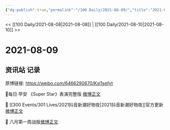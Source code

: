 ```yaml
---
{"dg-publish":true,"permalink":"/100 Daily/2021-08-09/","title":"2021-08-09","created":"2023-04-10T13:22:45.097+08:00","updated":"2023-04-10T13:23:28.065+08:00"}
---
```



<< [[100 Daily/2021-08-08\|2021-08-08]] | [[100 Daily/2021-08-10\|2021-08-10]] >>

# 2021-08-09

## 资讯站 记录

原博链接: https://weibo.com/6466290670/KsI1sefvt

💫每日·早安
《Super Star》表演完整版 [微博正文](https://weibo.com/detail/4668206331724019)

💫 [[300 Events/301 Lives/2021抖音新潮好物夜\|2021抖音新潮好物夜]]官方更新[微博正文](https://weibo.com/detail/4668251419710528)

💫 八月第一周战报[微博正文](https://weibo.com/detail/4668287420731294)
